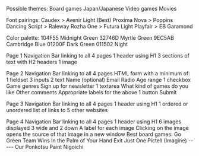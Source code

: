 Possible themes:
    Board games
    Japan/Japanese
    Video games
    Movies

Font pairings:
    Caudex > Avenir Light (Best)
    Proxima Nova > Poppins
    Dancing Script > Raleway
    Rozha One > Futura Light
    Playfair > EB Garamond

Color palette:
    104F55 Midnight Green
    32746D Myrtle Green
    9EC5AB Cambridge Blue
    01200F Dark Green
    011502 Night

Page 1
    Navigation Bar linking to all 4 pages
    1 header using H1
    3 sections of text with H2 headers
    1 image

Page 2
    Navigation Bar linking to all 4 pages
    HTML form with a minimum of:
        1 fieldset
        3 inputs
            2 text
                Name (optional)
                Email
            Radio
                Age range
            1 checkbox
                Game genres
                Sign up for newsletter
        1 textarea
            What kind of games do you like
            Other comments
        Appropriate labels for the above
        1 button
            Submit

Page 3
    Navigation Bar linking to all 4 pages
    1 header using H1
    1 ordered or unordered list of links to 5 other websites

Page 4
    Navigation Bar linking to all 4 pages
    1 header using H1
    6 images displayed 3 wide and 2 down
        A label for each image
        Clicking on the image opens the source of that image in a new window
        Best board games:
            Go
            Green Team Wins
            In the Palm of Your Hand
            Exit
            Just One
            Pictell (Imagine)
            -----
            Our Ponkotsu Paint
            Nigoichi
